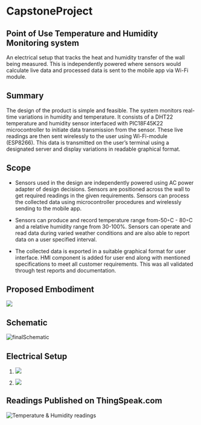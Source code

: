 # CapstoneProject
## Point of Use Temperature and Humidity Monitoring system
An electrical setup that tracks the heat and humidity transfer of the wall being measured. This is independently powered where sensors would calculate live data and processed data is sent to the mobile app via Wi-Fi module.
## Summary
The design of the product is simple and feasible. The system monitors real-time variations in humidity and temperature. It consists of a DHT22 temperature and humidity sensor interfaced with PIC18F45K22 microcontroller to initiate data transmission from the sensor. These live readings are then sent wirelessly to the user using Wi-Fi-module (ESP8266). This data is transmitted on the user’s terminal using a designated server and display variations in readable graphical format. 
## Scope 
  * Sensors used in the design are independently powered using AC power adapter of design decisions. Sensors are positioned across the wall to get required readings in the given requirements. Sensors can process the collected data using microcontroller procedures and wirelessly sending to the mobile app.

  * Sensors can produce and record temperature range from-50◦C - 80◦C and a relative humidity  range  from  30-100%.  Sensors  can operate  and  read  data  during  varied weather conditions and are also able to report data on a user specified interval. 

   * The collected data is exported in a suitable graphical format for user interface. HMI component is added for user end along with mentioned specifications to meet all customer requirements. This was all validated through test reports and documentation.
## Proposed Embodiment 

![](https://user-images.githubusercontent.com/78769090/107862982-b0d8bb00-6e1e-11eb-85fd-d1b5bc89c99e.PNG)

## Schematic 

![finalSchematic](https://user-images.githubusercontent.com/78769090/107863370-edf27c80-6e21-11eb-80d8-1cb7a4440dd2.PNG)

## Electrical Setup 


1. ![](https://user-images.githubusercontent.com/78769090/107863342-ac61d180-6e21-11eb-9471-06d0a86a2e5e.jpg)



1. ![](https://user-images.githubusercontent.com/78769090/107863346-bb488400-6e21-11eb-92a3-bbda369875b2.jpg)



## Readings Published on ThingSpeak.com


![Temperature & Humidity readings](https://user-images.githubusercontent.com/78769090/107863492-c6e87a80-6e22-11eb-9f63-fde7c162b2c3.PNG)

